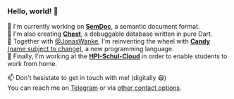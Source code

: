 ### Hello, world! 👋

📄 I'm currently working on [**SemDoc**](https://github.com/marcelgarus/semdoc), a semantic document format.  
🌱 I'm also creating [**Chest**](https://github.com/marcelgarus/chest), a debuggable database written in pure Dart.  
🍬 Together with [@JonasWanke](https://github.com/JonasWanke), I'm reinventing the wheel with [**Candy** (name subject to change)](https://github.com/candy-lang/candy), a new programming language.  
🦙 Finally, I'm working at the [**HPI-Schul-Cloud**](https://hpi-schul-cloud.org) in order to enable students to work from home.


📫 Don't hesistate to get in touch with me! (digitally 😷)  
You can reach me on [Telegram](https://t.me/marcelgarus) or via [other contact options](https://schreib.marcel.jetzt).

<!--
**marcelgarus/marcelgarus** is a ✨ _special_ ✨ repository because its `README.md` (this file) appears on your GitHub profile.

Here are some ideas to get you started:

- 🔭 I’m currently working on ...
- 🌱 I’m currently learning ...
- 👯 I’m looking to collaborate on ...
- 🤔 I’m looking for help with ...
- 💬 Ask me about ...
- 📫 How to reach me: ...
- 😄 Pronouns: ...
- ⚡ Fun fact: ...
-->
